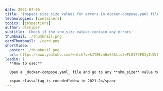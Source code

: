 ```yaml
---
date: 2021-07-06
title: 'Inspect size_size values for errors in docker-compose.yaml files'
technologies: [containers]
topics: [inspections]
author: dlsniper
subtitle: 'Check if the shm_size values contain any errors'
thumbnail: ./thumbnail.png
cardThumbnail: ./card.png
shortVideo:
  poster: ./thumbnail.png
  url: https://www.youtube.com/watch?v=kIY0Bvn6wS4&list=PLQ176FUIyIUZrbrlz4AY1V8VzBJKZyVlW&index=60
leadin: |
  **How to use:**

  Open a _docker-compose.yaml_ file and go to any **shm_size** value to see if it contains any messages or not.

  <span class="tag is-rounded">New in 2021.2</span>
---
```

